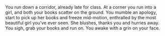 You run down a corridor, already late for class. At a corner you run into a girl, and both your books scatter on the ground. You mumble an apology, start to pick up her books and freeze mid-motion, enthralled by the most beautiful girl you've ever seen. She blushes, thanks you and hurries away. You sigh, grab your books and run on. You awake with a grin on your face.
